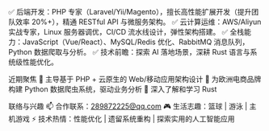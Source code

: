✅ 后端开发：PHP 专家（Laravel/Yii/Magento），擅长高性能扩展开发（提升团队效率 20%+），精通 RESTful API 与微服务架构。
✅ 云计算运维：AWS/Aliyun 实战专家，Linux 服务器调优，CI/CD 流水线设计，弹性架构搭建。
✅ 全栈能力：JavaScript（Vue/React）、MySQL/Redis 优化、RabbitMQ 消息队列，Python 数据爬取与分析。
✅ 技术前瞻：探索 AI 落地场景，深耕 Rust 语言与系统级性能优化。

近期聚焦
🔹 主导基于 PHP + 云原生的 Web/移动应用架构设计
🔹 为欧洲电商品牌构建 Python 数据爬虫系统，驱动业务分析
🔹 深入了解和学习 Rust

联络与兴趣
📫 合作联系：289872225@qq.com
🎮 生活志趣：篮球 | 游泳 | 主机游戏
⚡ 技术热情：性能优化 | 遗留系统重构 | 探索实用的人工智能应用
